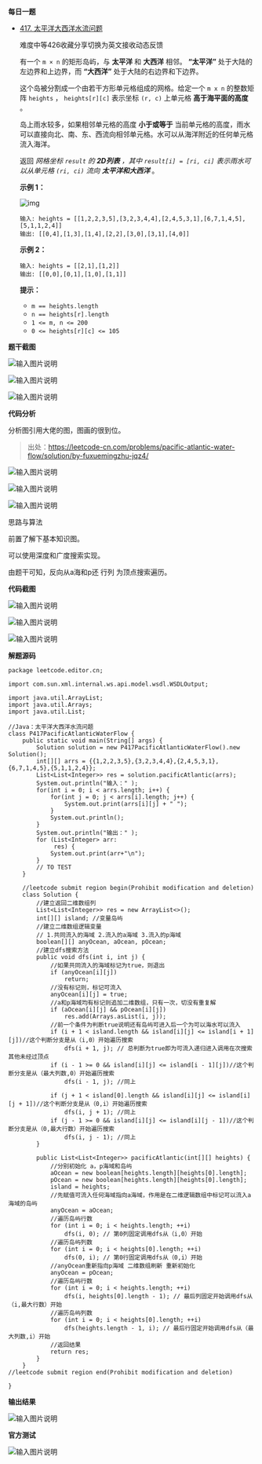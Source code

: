 **每日一题**

- [417. 太平洋大西洋水流问题](https://leetcode-cn.com/problems/pacific-atlantic-water-flow/)

  难度中等426收藏分享切换为英文接收动态反馈

  有一个 `m × n` 的矩形岛屿，与 **太平洋** 和 **大西洋** 相邻。 **“太平洋”** 处于大陆的左边界和上边界，而 **“大西洋”** 处于大陆的右边界和下边界。

  这个岛被分割成一个由若干方形单元格组成的网格。给定一个 `m x n` 的整数矩阵 `heights` ， `heights[r][c]` 表示坐标 `(r, c)` 上单元格 **高于海平面的高度** 。

  岛上雨水较多，如果相邻单元格的高度 **小于或等于** 当前单元格的高度，雨水可以直接向北、南、东、西流向相邻单元格。水可以从海洋附近的任何单元格流入海洋。

  返回 *网格坐标 `result` 的 **2D列表** ，其中 `result[i] = [ri, ci]` 表示雨水可以从单元格 `(ri, ci)` 流向 **太平洋和大西洋*** 。

   

  **示例 1：**

  ![img](https://assets.leetcode.com/uploads/2021/06/08/waterflow-grid.jpg)

  ```
  输入: heights = [[1,2,2,3,5],[3,2,3,4,4],[2,4,5,3,1],[6,7,1,4,5],[5,1,1,2,4]]
  输出: [[0,4],[1,3],[1,4],[2,2],[3,0],[3,1],[4,0]]
  ```

  **示例 2：**

  ```
  输入: heights = [[2,1],[1,2]]
  输出: [[0,0],[0,1],[1,0],[1,1]]
  ```

   

  **提示：**

  - `m == heights.length`
  - `n == heights[r].length`
  - `1 <= m, n <= 200`
  - `0 <= heights[r][c] <= 105`

**题干截图**

![输入图片说明](%E5%9B%BE%E7%89%87/%E6%AF%8F%E6%97%A5%E4%B8%80%E9%A2%981.png)

![输入图片说明](%E5%9B%BE%E7%89%87/%E6%AF%8F%E6%97%A5%E4%B8%80%E9%A2%982.png)

![输入图片说明](%E5%9B%BE%E7%89%87/%E6%AF%8F%E6%97%A5%E4%B8%80%E9%A2%983.png)

**代码分析**

分析图引用大佬的图，图画的很到位。

> 出处：https://leetcode-cn.com/problems/pacific-atlantic-water-flow/solution/by-fuxuemingzhu-jqz4/

![输入图片说明](%E5%9B%BE%E7%89%87/%E5%88%86%E6%9E%901.png)

![输入图片说明](%E5%9B%BE%E7%89%87/%E5%88%86%E6%9E%902.png)

![输入图片说明](%E5%9B%BE%E7%89%87/%E5%88%86%E6%9E%903.png)


思路与算法

前置了解下基本知识图。

可以使用深度和广度搜索实现。

由题干可知，反向从a海和p还 行列 为顶点搜索遍历。



**代码截图**

![输入图片说明](%E5%9B%BE%E7%89%87/%E4%BB%A3%E7%A0%81%E6%88%AA%E5%9B%BE1.png)

![输入图片说明](%E5%9B%BE%E7%89%87/%E4%BB%A3%E7%A0%81%E8%A7%A3%E5%9B%BE2.png)

![输入图片说明](%E5%9B%BE%E7%89%87/%E4%BB%A3%E7%A0%81%E8%A7%A3%E5%9B%BE3.png)

**解题源码**

```
package leetcode.editor.cn;

import com.sun.xml.internal.ws.api.model.wsdl.WSDLOutput;

import java.util.ArrayList;
import java.util.Arrays;
import java.util.List;

//Java：太平洋大西洋水流问题
class P417PacificAtlanticWaterFlow {
    public static void main(String[] args) {
        Solution solution = new P417PacificAtlanticWaterFlow().new Solution();
        int[][] arrs = {{1,2,2,3,5},{3,2,3,4,4},{2,4,5,3,1},{6,7,1,4,5},{5,1,1,2,4}};
        List<List<Integer>> res = solution.pacificAtlantic(arrs);
        System.out.println("输入：" );
        for(int i = 0; i < arrs.length; i++) {
            for(int j = 0; j < arrs[i].length; j++) {
                System.out.print(arrs[i][j] + " ");
            }
            System.out.println();
        }
        System.out.println("输出：" );
        for (List<Integer> arr:
             res) {
            System.out.print(arr+"\n");
        }
        // TO TEST
    }

    //leetcode submit region begin(Prohibit modification and deletion)
    class Solution {
        //建立返回二维数组列
        List<List<Integer>> res = new ArrayList<>();
        int[][] island; //变量岛屿
        //建立二维数组逻辑变量
        // 1.共同流入的海域 2.流入的a海域 3.流入的p海域
        boolean[][] anyOcean, aOcean, pOcean;
        //建立dfs搜索方法
        public void dfs(int i, int j) {
            //如果共同流入的海域标记为true，则退出
            if (anyOcean[i][j])
                return;
            //没有标记则，标记可流入
            anyOcean[i][j] = true;
            //a和p海域均有标记则追加二维数组，只有一次，切没有重复解
            if (aOcean[i][j] && pOcean[i][j])
                res.add(Arrays.asList(i, j));
            //前一个条件为判断true说明还有岛屿可进入后一个为可以海水可以流入
            if (i + 1 < island.length && island[i][j] <= island[i + 1][j])//这个判断分支是从（i,0）开始遍历搜索
                dfs(i + 1, j); // 总判断为true即为可流入递归进入调用在次搜索其他未经过顶点
            if (i - 1 >= 0 && island[i][j] <= island[i - 1][j])//这个判断分支是从（最大列数,0）开始遍历搜索
                dfs(i - 1, j); //同上

            if (j + 1 < island[0].length && island[i][j] <= island[i][j + 1])//这个判断分支是从（0,i）开始遍历搜索
                dfs(i, j + 1); //同上
            if (j - 1 >= 0 && island[i][j] <= island[i][j - 1])//这个判断分支是从（0,最大行数）开始遍历搜索
                dfs(i, j - 1); //同上
        }

        public List<List<Integer>> pacificAtlantic(int[][] heights) {
            //分别初始化 a，p海域和岛屿
            aOcean = new boolean[heights.length][heights[0].length];
            pOcean = new boolean[heights.length][heights[0].length];
            island = heights;
            //先赋值可流入任何海域指向a海域，作用是在二维逻辑数组中标记可以流入a海域的岛屿
            anyOcean = aOcean;
            //遍历岛屿行数
            for (int i = 0; i < heights.length; ++i)
                dfs(i, 0); // 第0列固定调用dfs从（i,0）开始
            //遍历岛屿列数
            for (int i = 0; i < heights[0].length; ++i)
                dfs(0, i); // 第0行固定调用dfs从（0,i）开始
            //anyOcean重新指向p海域 二维数组刷新 重新初始化
            anyOcean = pOcean;
            //遍历岛屿行数
            for (int i = 0; i < heights.length; ++i)
                dfs(i, heights[0].length - 1); // 最后列固定开始调用dfs从（i,最大行数）开始
            //遍历岛屿列数
            for (int i = 0; i < heights[0].length; ++i)
                dfs(heights.length - 1, i); // 最后行固定开始调用dfs从（最大列数,i）开始
            //返回结果
            return res;
        }
    }
//leetcode submit region end(Prohibit modification and deletion)

}
```



**输出结果**

![输入图片说明](%E5%9B%BE%E7%89%87/%E8%BE%93%E5%87%BA%E7%94%A8%E4%BE%8B.png)

**官方测试**

![输入图片说明](%E5%9B%BE%E7%89%87/%E5%AE%98%E6%96%B9%E7%94%A8%E4%BE%8B.png)

